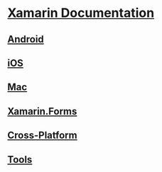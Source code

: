 # [Xamarin Documentation](index.yml)

## [Android](android/index.yml)

## [iOS](ios/index.yml)

## [Mac](mac/index.yml)

## [Xamarin.Forms](xamarin-forms/index.yml)

## [Cross-Platform](cross-platform/index.yml)

## [Tools](tools/index.yml)

